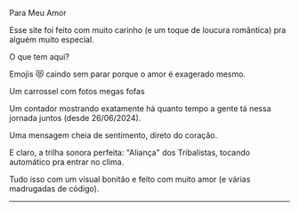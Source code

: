 Para Meu Amor

Esse site foi feito com muito carinho (e um toque de loucura romântica) pra alguém muito especial.

O que tem aqui?

Emojis 😻 caindo sem parar porque o amor é exagerado mesmo.

Um carrossel com fotos megas fofas

Um contador mostrando exatamente há quanto tempo a gente tá nessa jornada juntos (desde 26/06/2024).

Uma mensagem cheia de sentimento, direto do coração.

E claro, a trilha sonora perfeita: "Aliança" dos Tribalistas, tocando automático pra entrar no clima.


Tudo isso com um visual bonitão e feito com muito amor (e várias madrugadas de código).


---
